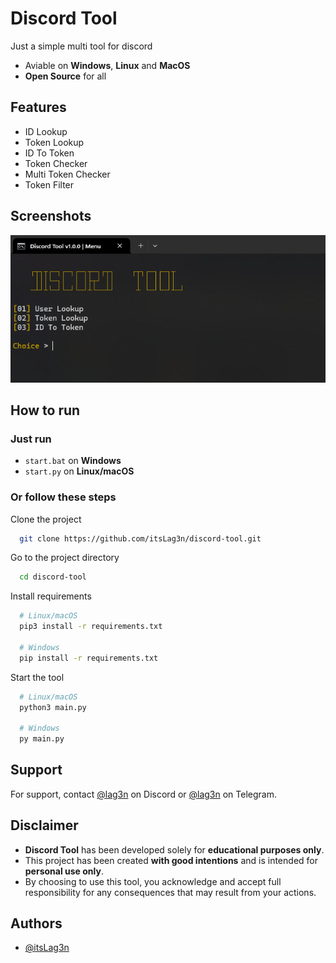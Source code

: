 
# Discord Tool

Just a simple multi tool for discord

- Aviable on **Windows**, **Linux** and **MacOS**
- **Open Source** for all


## Features

- ID Lookup
- Token Lookup
- ID To Token
- Token Checker
- Multi Token Checker
- Token Filter


## Screenshots

![Menu 1](https://raw.githubusercontent.com/itsLag3n/discord-tool/refs/heads/main/assets/menu1.png)


## How to run

### Just run
- `start.bat` on **Windows**
- `start.py` on **Linux/macOS**

### Or follow these steps
Clone the project

```bash
  git clone https://github.com/itsLag3n/discord-tool.git
```

Go to the project directory

```bash
  cd discord-tool
```

Install requirements

```bash
  # Linux/macOS
  pip3 install -r requirements.txt

  # Windows
  pip install -r requirements.txt
```

Start the tool

```bash
  # Linux/macOS
  python3 main.py

  # Windows
  py main.py
```


## Support

For support, contact [@lag3n](https://discord.com/channels/@me) on Discord or [@lag3n](https://lag3n.t.me) on Telegram.


## Disclaimer

- **Discord Tool** has been developed solely for **educational purposes only**.
- This project has been created **with good intentions** and is intended for **personal use only**.
- By choosing to use this tool, you acknowledge and accept full responsibility for any consequences that may result from your actions.


## Authors

- [@itsLag3n](https://www.github.com/itsLag3n)

